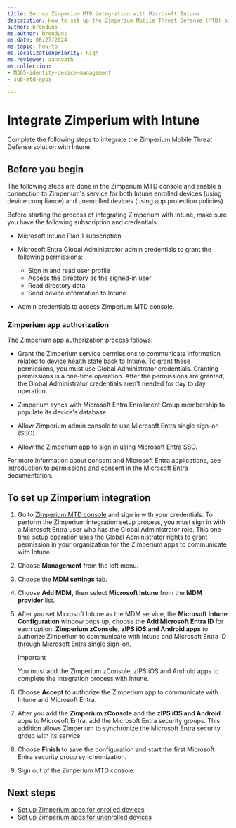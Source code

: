 ```yaml
---
title: Set up Zimperium MTD integration with Microsoft Intune
description: How to set up the Zimperium Mobile Threat Defense (MTD) solution with Microsoft Intune to control mobile device access to your corporate resources.
author: brenduns
ms.author: brenduns
ms.date: 08/27/2024
ms.topic: how-to
ms.localizationpriority: high
ms.reviewer: aanavath
ms.collection:
- M365-identity-device-management
- sub-mtd-apps

---
```


# Integrate Zimperium with Intune

Complete the following steps to integrate the Zimperium Mobile Threat Defense solution with Intune.

## Before you begin

The following steps are done in the Zimperium MTD console and enable a connection to Zimperium's service for both Intune enrolled devices (using device compliance) and unenrolled devices (using app protection policies).

Before starting the process of integrating Zimperium with Intune, make sure you have the following subscription and credentials:

- Microsoft Intune Plan 1 subscription

- Microsoft Entra Global Administrator admin credentials to grant the following permissions:

  - Sign in and read user profile
  - Access the directory as the signed-in user
  - Read directory data
  - Send device information to Intune

- Admin credentials to access Zimperium MTD console.

### Zimperium app authorization

The Zimperium app authorization process follows:

- Grant the Zimperium service permissions to communicate information related to device health state back to Intune. To grant these permissions, you must use Global Administrator credentials. Granting permissions is a one-time operation. After the permissions are granted, the Global Administrator credentials aren't needed for day to day operation.

- Zimperium syncs with Microsoft Entra Enrollment Group membership to populate its device's database.
- Allow Zimperium admin console to use Microsoft Entra single sign-on (SSO).
- Allow the Zimperium app to sign in using Microsoft Entra SSO.

For more information about consent and Microsoft Entra applications, see [Introduction to permissions and consent](/azure/active-directory/develop/permissions-consent-overview) in the Microsoft Entra documentation.

## To set up Zimperium integration

1. Go to [Zimperium MTD console](https://zconsole.zimperium.com/#!/login) and sign in with your credentials. To perform the Zimperium integration setup process, you must sign in with a Microsoft Entra user who has the Global Administrator role. This one-time setup operation uses the Global Administrator rights to grant permission in your organization for the Zimperium apps to communicate with Intune.

2. Choose **Management** from the left menu.

3. Choose the **MDM settings** tab.

4. Choose **Add MDM,** then select **Microsoft Intune** from the **MDM provider** list.

5. After you set Microsoft Intune as the MDM service, the **Microsoft Intune Configuration** window pops up, choose the **Add Microsoft Entra ID** for each option: **Zimperium zConsole**, **zIPS iOS and Android apps** to authorize Zimperium to communicate with Intune and Microsoft Entra ID through Microsoft Entra single sign-on.

   > [!IMPORTANT]
   >
   > You must add the Zimperium zConsole, zIPS iOS and Android apps to complete the integration process with Intune.

6. Choose **Accept** to authorize the Zimperium app to communicate with Intune and Microsoft Entra.

7. After you add the **Zimperium zConsole** and the **zIPS iOS and Android** apps to Microsoft Entra, add the Microsoft Entra security groups. This addition allows Zimperium to synchronize the Microsoft Entra security group with its service.

8. Choose **Finish** to save the configuration and start the first Microsoft Entra security group synchronization.

9. Sign out of the Zimperium MTD console.

## Next steps

- [Set up Zimperium apps for enrolled devices](mtd-apps-ios-app-configuration-policy-add-assign.md)
- [Set up Zimperium apps for unenrolled devices](mtd-add-apps-unenrolled-devices.md)
